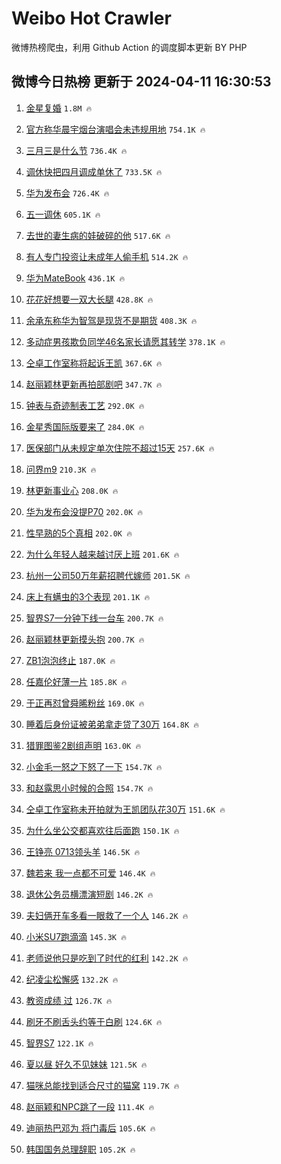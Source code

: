 # Weibo Hot Crawler 



微博热榜爬虫，利用 Github Action 的调度脚本更新 BY PHP 


## 微博今日热榜 更新于 2024-04-11 16:30:53 
1. [金星复婚](https://s.weibo.com/weibo?q=%E9%87%91%E6%98%9F%E5%A4%8D%E5%A9%9A&t=31&band_rank=1&Refer=top) `1.8M 🔥` 

1. [官方称华晨宇烟台演唱会未违规用地](https://s.weibo.com/weibo?q=%23%E5%AE%98%E6%96%B9%E7%A7%B0%E5%8D%8E%E6%99%A8%E5%AE%87%E7%83%9F%E5%8F%B0%E6%BC%94%E5%94%B1%E4%BC%9A%E6%9C%AA%E8%BF%9D%E8%A7%84%E7%94%A8%E5%9C%B0%23&t=31&band_rank=2&Refer=top) `754.1K 🔥` 

1. [三月三是什么节](https://s.weibo.com/weibo?q=%23%E4%B8%89%E6%9C%88%E4%B8%89%E6%98%AF%E4%BB%80%E4%B9%88%E8%8A%82%23&t=31&band_rank=3&Refer=top) `736.4K 🔥` 

1. [调休快把四月调成单休了](https://s.weibo.com/weibo?q=%E8%B0%83%E4%BC%91%E5%BF%AB%E6%8A%8A%E5%9B%9B%E6%9C%88%E8%B0%83%E6%88%90%E5%8D%95%E4%BC%91%E4%BA%86&t=31&band_rank=4&Refer=top) `733.5K 🔥` 

1. [华为发布会](https://s.weibo.com/weibo?q=%E5%8D%8E%E4%B8%BA%E5%8F%91%E5%B8%83%E4%BC%9A&t=31&band_rank=5&Refer=top) `726.4K 🔥` 

1. [五一调休](https://s.weibo.com/weibo?q=%E4%BA%94%E4%B8%80%E8%B0%83%E4%BC%91&t=31&band_rank=6&Refer=top) `605.1K 🔥` 

1. [去世的妻生病的娃破碎的他](https://s.weibo.com/weibo?q=%E5%8E%BB%E4%B8%96%E7%9A%84%E5%A6%BB%E7%94%9F%E7%97%85%E7%9A%84%E5%A8%83%E7%A0%B4%E7%A2%8E%E7%9A%84%E4%BB%96&t=31&band_rank=7&Refer=top) `517.6K 🔥` 

1. [有人专门投资让未成年人偷手机](https://s.weibo.com/weibo?q=%23%E6%9C%89%E4%BA%BA%E4%B8%93%E9%97%A8%E6%8A%95%E8%B5%84%E8%AE%A9%E6%9C%AA%E6%88%90%E5%B9%B4%E4%BA%BA%E5%81%B7%E6%89%8B%E6%9C%BA%23&t=31&band_rank=8&Refer=top) `514.2K 🔥` 

1. [华为MateBook](https://s.weibo.com/weibo?q=%23%E5%8D%8E%E4%B8%BAMateBook%23&t=31&band_rank=9&Refer=top) `436.1K 🔥` 

1. [花花好想要一双大长腿](https://s.weibo.com/weibo?q=%23%E8%8A%B1%E8%8A%B1%E5%A5%BD%E6%83%B3%E8%A6%81%E4%B8%80%E5%8F%8C%E5%A4%A7%E9%95%BF%E8%85%BF%23&t=31&band_rank=10&Refer=top) `428.8K 🔥` 

1. [余承东称华为智驾是现货不是期货](https://s.weibo.com/weibo?q=%23%E4%BD%99%E6%89%BF%E4%B8%9C%E7%A7%B0%E5%8D%8E%E4%B8%BA%E6%99%BA%E9%A9%BE%E6%98%AF%E7%8E%B0%E8%B4%A7%E4%B8%8D%E6%98%AF%E6%9C%9F%E8%B4%A7%23&t=31&band_rank=11&Refer=top) `408.3K 🔥` 

1. [多动症男孩欺负同学46名家长请愿其转学](https://s.weibo.com/weibo?q=%23%E5%A4%9A%E5%8A%A8%E7%97%87%E7%94%B7%E5%AD%A9%E6%AC%BA%E8%B4%9F%E5%90%8C%E5%AD%A646%E5%90%8D%E5%AE%B6%E9%95%BF%E8%AF%B7%E6%84%BF%E5%85%B6%E8%BD%AC%E5%AD%A6%23&t=31&band_rank=12&Refer=top) `378.1K 🔥` 

1. [仝卓工作室称将起诉王凯](https://s.weibo.com/weibo?q=%23%E4%BB%9D%E5%8D%93%E5%B7%A5%E4%BD%9C%E5%AE%A4%E7%A7%B0%E5%B0%86%E8%B5%B7%E8%AF%89%E7%8E%8B%E5%87%AF%23&t=31&band_rank=13&Refer=top) `367.6K 🔥` 

1. [赵丽颖林更新再拍部剧吧](https://s.weibo.com/weibo?q=%23%E8%B5%B5%E4%B8%BD%E9%A2%96%E6%9E%97%E6%9B%B4%E6%96%B0%E5%86%8D%E6%8B%8D%E9%83%A8%E5%89%A7%E5%90%A7%23&t=31&band_rank=14&Refer=top) `347.7K 🔥` 

1. [钟表与奇迹制表工艺](https://s.weibo.com/weibo?q=%23%E9%92%9F%E8%A1%A8%E4%B8%8E%E5%A5%87%E8%BF%B9%E5%88%B6%E8%A1%A8%E5%B7%A5%E8%89%BA%23&t=31&band_rank=15&Refer=top) `292.0K 🔥` 

1. [金星秀国际版要来了](https://s.weibo.com/weibo?q=%23%E9%87%91%E6%98%9F%E7%A7%80%E5%9B%BD%E9%99%85%E7%89%88%E8%A6%81%E6%9D%A5%E4%BA%86%23&t=31&band_rank=16&Refer=top) `284.0K 🔥` 

1. [医保部门从未规定单次住院不超过15天](https://s.weibo.com/weibo?q=%23%E5%8C%BB%E4%BF%9D%E9%83%A8%E9%97%A8%E4%BB%8E%E6%9C%AA%E8%A7%84%E5%AE%9A%E5%8D%95%E6%AC%A1%E4%BD%8F%E9%99%A2%E4%B8%8D%E8%B6%85%E8%BF%8715%E5%A4%A9%23&t=31&band_rank=17&Refer=top) `257.6K 🔥` 

1. [问界m9](https://s.weibo.com/weibo?q=%E9%97%AE%E7%95%8Cm9&t=31&band_rank=18&Refer=top) `210.3K 🔥` 

1. [林更新事业心](https://s.weibo.com/weibo?q=%23%E6%9E%97%E6%9B%B4%E6%96%B0%E4%BA%8B%E4%B8%9A%E5%BF%83%23&t=31&band_rank=19&Refer=top) `208.0K 🔥` 

1. [华为发布会没提P70](https://s.weibo.com/weibo?q=%23%E5%8D%8E%E4%B8%BA%E5%8F%91%E5%B8%83%E4%BC%9A%E6%B2%A1%E6%8F%90P70%23&t=31&band_rank=20&Refer=top) `202.0K 🔥` 

1. [性早熟的5个真相](https://s.weibo.com/weibo?q=%23%E6%80%A7%E6%97%A9%E7%86%9F%E7%9A%845%E4%B8%AA%E7%9C%9F%E7%9B%B8%23&t=31&band_rank=21&Refer=top) `202.0K 🔥` 

1. [为什么年轻人越来越讨厌上班](https://s.weibo.com/weibo?q=%23%E4%B8%BA%E4%BB%80%E4%B9%88%E5%B9%B4%E8%BD%BB%E4%BA%BA%E8%B6%8A%E6%9D%A5%E8%B6%8A%E8%AE%A8%E5%8E%8C%E4%B8%8A%E7%8F%AD%23&t=31&band_rank=22&Refer=top) `201.6K 🔥` 

1. [杭州一公司50万年薪招聘代嫁师](https://s.weibo.com/weibo?q=%23%E6%9D%AD%E5%B7%9E%E4%B8%80%E5%85%AC%E5%8F%B850%E4%B8%87%E5%B9%B4%E8%96%AA%E6%8B%9B%E8%81%98%E4%BB%A3%E5%AB%81%E5%B8%88%23&t=31&band_rank=23&Refer=top) `201.5K 🔥` 

1. [床上有螨虫的3个表现](https://s.weibo.com/weibo?q=%23%E5%BA%8A%E4%B8%8A%E6%9C%89%E8%9E%A8%E8%99%AB%E7%9A%843%E4%B8%AA%E8%A1%A8%E7%8E%B0%23&t=31&band_rank=24&Refer=top) `201.1K 🔥` 

1. [智界S7一分钟下线一台车](https://s.weibo.com/weibo?q=%23%E6%99%BA%E7%95%8CS7%E4%B8%80%E5%88%86%E9%92%9F%E4%B8%8B%E7%BA%BF%E4%B8%80%E5%8F%B0%E8%BD%A6%23&t=31&band_rank=25&Refer=top) `200.7K 🔥` 

1. [赵丽颖林更新摸头抱](https://s.weibo.com/weibo?q=%23%E8%B5%B5%E4%B8%BD%E9%A2%96%E6%9E%97%E6%9B%B4%E6%96%B0%E6%91%B8%E5%A4%B4%E6%8A%B1%23&t=31&band_rank=26&Refer=top) `200.7K 🔥` 

1. [ZB1泡泡终止](https://s.weibo.com/weibo?q=%23ZB1%E6%B3%A1%E6%B3%A1%E7%BB%88%E6%AD%A2%23&t=31&band_rank=27&Refer=top) `187.0K 🔥` 

1. [任嘉伦好薄一片](https://s.weibo.com/weibo?q=%23%E4%BB%BB%E5%98%89%E4%BC%A6%E5%A5%BD%E8%96%84%E4%B8%80%E7%89%87%23&t=31&band_rank=28&Refer=top) `185.8K 🔥` 

1. [于正再怼曾舜晞粉丝](https://s.weibo.com/weibo?q=%23%E4%BA%8E%E6%AD%A3%E5%86%8D%E6%80%BC%E6%9B%BE%E8%88%9C%E6%99%9E%E7%B2%89%E4%B8%9D%23&t=31&band_rank=29&Refer=top) `169.0K 🔥` 

1. [睡着后身份证被弟弟拿走贷了30万](https://s.weibo.com/weibo?q=%23%E7%9D%A1%E7%9D%80%E5%90%8E%E8%BA%AB%E4%BB%BD%E8%AF%81%E8%A2%AB%E5%BC%9F%E5%BC%9F%E6%8B%BF%E8%B5%B0%E8%B4%B7%E4%BA%8630%E4%B8%87%23&t=31&band_rank=30&Refer=top) `164.8K 🔥` 

1. [猎罪图鉴2剧组声明](https://s.weibo.com/weibo?q=%23%E7%8C%8E%E7%BD%AA%E5%9B%BE%E9%89%B42%E5%89%A7%E7%BB%84%E5%A3%B0%E6%98%8E%23&t=31&band_rank=31&Refer=top) `163.0K 🔥` 

1. [小金毛一怒之下怒了一下](https://s.weibo.com/weibo?q=%E5%B0%8F%E9%87%91%E6%AF%9B%E4%B8%80%E6%80%92%E4%B9%8B%E4%B8%8B%E6%80%92%E4%BA%86%E4%B8%80%E4%B8%8B&t=31&band_rank=32&Refer=top) `154.7K 🔥` 

1. [和赵露思小时候的合照](https://s.weibo.com/weibo?q=%23%E5%92%8C%E8%B5%B5%E9%9C%B2%E6%80%9D%E5%B0%8F%E6%97%B6%E5%80%99%E7%9A%84%E5%90%88%E7%85%A7%23&t=31&band_rank=33&Refer=top) `154.7K 🔥` 

1. [仝卓工作室称未开拍就为王凯团队花30万](https://s.weibo.com/weibo?q=%23%E4%BB%9D%E5%8D%93%E5%B7%A5%E4%BD%9C%E5%AE%A4%E7%A7%B0%E6%9C%AA%E5%BC%80%E6%8B%8D%E5%B0%B1%E4%B8%BA%E7%8E%8B%E5%87%AF%E5%9B%A2%E9%98%9F%E8%8A%B130%E4%B8%87%23&t=31&band_rank=34&Refer=top) `151.6K 🔥` 

1. [为什么坐公交都喜欢往后面跑](https://s.weibo.com/weibo?q=%23%E4%B8%BA%E4%BB%80%E4%B9%88%E5%9D%90%E5%85%AC%E4%BA%A4%E9%83%BD%E5%96%9C%E6%AC%A2%E5%BE%80%E5%90%8E%E9%9D%A2%E8%B7%91%23&t=31&band_rank=35&Refer=top) `150.1K 🔥` 

1. [王铮亮 0713领头羊](https://s.weibo.com/weibo?q=%E7%8E%8B%E9%93%AE%E4%BA%AE%200713%E9%A2%86%E5%A4%B4%E7%BE%8A&t=31&band_rank=36&Refer=top) `146.5K 🔥` 

1. [魏若来 我一点都不可爱](https://s.weibo.com/weibo?q=%E9%AD%8F%E8%8B%A5%E6%9D%A5%20%E6%88%91%E4%B8%80%E7%82%B9%E9%83%BD%E4%B8%8D%E5%8F%AF%E7%88%B1&t=31&band_rank=37&Refer=top) `146.4K 🔥` 

1. [退休公务员横漂演短剧](https://s.weibo.com/weibo?q=%23%E9%80%80%E4%BC%91%E5%85%AC%E5%8A%A1%E5%91%98%E6%A8%AA%E6%BC%82%E6%BC%94%E7%9F%AD%E5%89%A7%23&t=31&band_rank=38&Refer=top) `146.2K 🔥` 

1. [夫妇俩开车多看一眼救了一个人](https://s.weibo.com/weibo?q=%23%E5%A4%AB%E5%A6%87%E4%BF%A9%E5%BC%80%E8%BD%A6%E5%A4%9A%E7%9C%8B%E4%B8%80%E7%9C%BC%E6%95%91%E4%BA%86%E4%B8%80%E4%B8%AA%E4%BA%BA%23&t=31&band_rank=39&Refer=top) `146.2K 🔥` 

1. [小米SU7跑滴滴](https://s.weibo.com/weibo?q=%E5%B0%8F%E7%B1%B3SU7%E8%B7%91%E6%BB%B4%E6%BB%B4&t=31&band_rank=40&Refer=top) `145.3K 🔥` 

1. [老师说他只是吃到了时代的红利](https://s.weibo.com/weibo?q=%23%E8%80%81%E5%B8%88%E8%AF%B4%E4%BB%96%E5%8F%AA%E6%98%AF%E5%90%83%E5%88%B0%E4%BA%86%E6%97%B6%E4%BB%A3%E7%9A%84%E7%BA%A2%E5%88%A9%23&t=31&band_rank=41&Refer=top) `142.2K 🔥` 

1. [纪凌尘松懈感](https://s.weibo.com/weibo?q=%E7%BA%AA%E5%87%8C%E5%B0%98%E6%9D%BE%E6%87%88%E6%84%9F&t=31&band_rank=42&Refer=top) `132.2K 🔥` 

1. [教资成绩 过](https://s.weibo.com/weibo?q=%E6%95%99%E8%B5%84%E6%88%90%E7%BB%A9%20%E8%BF%87&t=31&band_rank=43&Refer=top) `126.7K 🔥` 

1. [刷牙不刷舌头约等于白刷](https://s.weibo.com/weibo?q=%23%E5%88%B7%E7%89%99%E4%B8%8D%E5%88%B7%E8%88%8C%E5%A4%B4%E7%BA%A6%E7%AD%89%E4%BA%8E%E7%99%BD%E5%88%B7%23&t=31&band_rank=44&Refer=top) `124.6K 🔥` 

1. [智界S7](https://s.weibo.com/weibo?q=%E6%99%BA%E7%95%8CS7&t=31&band_rank=45&Refer=top) `122.1K 🔥` 

1. [夏以昼 好久不见妹妹](https://s.weibo.com/weibo?q=%E5%A4%8F%E4%BB%A5%E6%98%BC%20%E5%A5%BD%E4%B9%85%E4%B8%8D%E8%A7%81%E5%A6%B9%E5%A6%B9&t=31&band_rank=46&Refer=top) `121.5K 🔥` 

1. [猫咪总能找到适合尺寸的猫窝](https://s.weibo.com/weibo?q=%23%E7%8C%AB%E5%92%AA%E6%80%BB%E8%83%BD%E6%89%BE%E5%88%B0%E9%80%82%E5%90%88%E5%B0%BA%E5%AF%B8%E7%9A%84%E7%8C%AB%E7%AA%9D%23&t=31&band_rank=47&Refer=top) `119.7K 🔥` 

1. [赵丽颖和NPC跳了一段](https://s.weibo.com/weibo?q=%23%E8%B5%B5%E4%B8%BD%E9%A2%96%E5%92%8CNPC%E8%B7%B3%E4%BA%86%E4%B8%80%E6%AE%B5%23&t=31&band_rank=48&Refer=top) `111.4K 🔥` 

1. [迪丽热巴邓为 将门毒后](https://s.weibo.com/weibo?q=%E8%BF%AA%E4%B8%BD%E7%83%AD%E5%B7%B4%E9%82%93%E4%B8%BA%20%E5%B0%86%E9%97%A8%E6%AF%92%E5%90%8E&t=31&band_rank=49&Refer=top) `105.6K 🔥` 

1. [韩国国务总理辞职](https://s.weibo.com/weibo?q=%23%E9%9F%A9%E5%9B%BD%E5%9B%BD%E5%8A%A1%E6%80%BB%E7%90%86%E8%BE%9E%E8%81%8C%23&t=31&band_rank=50&Refer=top) `105.2K 🔥` 

